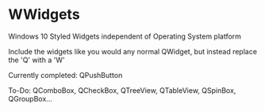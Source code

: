 # WWidgets
Windows 10 Styled Widgets independent of Operating System platform 

Include the widgets like you would any normal QWidget, but instead replace the 'Q' with a 'W'

Currently completed: QPushButton

To-Do: QComboBox, QCheckBox, QTreeView, QTableView, QSpinBox, QGroupBox...
